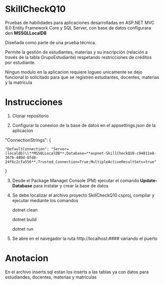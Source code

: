 # SkillCheckQ10

Pruebas de habilidades para aplicaciones desarrolladas en ASP.NET MVC 8.0 Entity Framework Core y SQL Server, con base de datos configurara den **MSSQLLocalDB**

Diseñada como parte de una prueba técnica. 

Permite la gestión de estudiantes, materias y su inscripción (relación a través de la tabla GrupoEstudiante) respetando restricciones de créditos por estudiante.

Ningun modulo en la aplicacion requiere logueo unicamente se dejo funcional lo solicitado para que se registren estudiantes, docentes, materias y la matricula

# Instrucciones 

1. Clonar repositorio

2. Configurar la conexion  de la base de datos en el appsettings.json de la aplicacion

  "ConnectionStrings": {

    "DefaultConnection": "Server=(localdb)\\**MSSQLLocalDB**;Database=**aspnet-SkillCheckQ10-c94811e8-367b-480d-8fd8-24f6c2cfa556**;Trusted_Connection=True;MultipleActiveResultSets=true"

  }

3. Desde el Package Managet Console (PM) ejecutar el comando **Update-Database** para instalar y crear la base de datos
4. Se debe localizar el archivo proyecto SkillCheckQ10.csproj, compilar y ejecutar mediante los comandos
   
     dotnet clean
   
     dotnet build
   
     dotnet run
   
6. Se abre en el navegador la ruta  http://localhost:#### variando el puerto

# Anotacion
En el archivo inserts.sql estan los inserts a las tablas ya con datos para estudiandes, docentes, materias y matriculas
